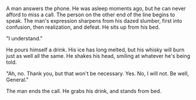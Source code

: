 A man answers the phone. He was asleep moments ago, but he can never afford to miss a call. The person on the other end of the line begins to speak. The man's expression sharpens from his dazed slumber, first into confusion, then realization, and defeat. He sits up from his bed.

"I understand."

He pours himself a drink. His ice has long melted, but his whisky will burn just as well all the same. He shakes his head, smiling at whatever he's being told.

"Ah, no. Thank you, but that won't be necessary. Yes. No, I will not. Be well, General."

The man ends the call. He grabs his drink, and stands from bed. 